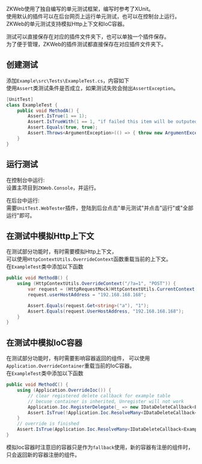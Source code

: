 ZKWeb使用了独自编写的单元测试框架，编写时参考了XUnit。<br/>
使用默认的插件可以在后台网页上运行单元测试，也可以在控制台上运行。<br/>
ZKWeb的单元测试支持模拟Http上下文和IoC容器。<br/>

测试可以直接保存在对应的插件文件夹下，也可以单独一个插件保存。<br/>
为了便于管理，ZKWeb的插件测试都直接保存在对应插件文件夹下。<br/>

### <h2>创建测试</h2>

添加`Example\src\Tests\ExampleTest.cs`，内容如下<br/>
使用`Assert`类测试条件是否成立，如果测试失败会抛出`AssertException`。<br/>
``` csharp
[UnitTest]
class ExampleTest {
	public void MethodA() {
		Assert.IsTrue(1 == 1);
		Assert.IsTrueWith(1 == 1, "if failed this item will be outputed");
		Assert.Equals(true, true);
		Assert.Throws<ArgumentException>(() => { throw new ArgumentException(); });
	}
}
```

### <h2>运行测试</h2>

在控制台中运行:<br/>
设置主项目到`ZKWeb.Console`，并运行。<br/>

在后台中运行:<br/>
需要`UnitTest.WebTester`插件，登陆到后台点击"单元测试"并点击"运行"或"全部运行"即可。<br/>

### <h2>在测试中模拟Http上下文</h2>

在测试部分功能时，有时需要模拟Http上下文，<br/>
可以使用`HttpContextUtils.OverrideContext`函数重载当前的上下文。<br/>
在`ExampleTest`类中添加以下函数<br/>
``` csharp
public void MethodB() {
	using (HttpContextUtils.OverrideContext("/?a=1", "POST")) {
		var request = (HttpRequestMock)HttpContextUtils.CurrentContext.Request;
		request.userHostAddress = "192.168.168.168";

		Assert.Equals(request.Get<string>("a"), "1");
		Assert.Equals(request.UserHostAddress, "192.168.168.168");
	}
}
```

### <h2>在测试中模拟IoC容器</h2>

在测试部分功能时，有时需要影响容器返回的组件，
可以使用`Application.OverrideContainer`重载当前的IoC容器。<br/>
在`ExampleTest`类中添加以下函数<br/>
``` csharp
public void MethodC() {
	using (Application.OverrideIoc()) {
		// clear registered delete callback for example table
		// becuse container is inherited, Unregister will not work
		Application.Ioc.RegisterDelegate(_ => new IDataDeleteCallback<ExampleTable>[] { });
		Assert.IsTrue(!Application.Ioc.ResolveMany<IDataDeleteCallback<ExampleTable>>().Any());
	}
	// override is finished
	Assert.IsTrue(Application.Ioc.ResolveMany<IDataDeleteCallback<ExampleTable>>().Any());
}
```

模拟Ioc容器时注意旧的容器只是作为`fallback`使用，新的容器有注册的组件时，只会返回新的容器注册的组件。<br/>
